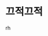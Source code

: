 # 끄적끄적

rh

<!--stackedit_data:
eyJoaXN0b3J5IjpbMTg2NTQzMjI5NywtMjExNzI0NTM3MywtNT
gxMDM2ODUsNzgxODY0Myw1MjU0NTkzODEsLTEwNjQxMDA4OTYs
MTkxNDQ1OTg2OCwtOTQ5OTQwNzkyLDM0MDE2NTIzMF19
-->